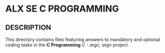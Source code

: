 ALX SE C PROGRAMMING
====================

DESCRIPTION
-----------

This directory contains files featuring answers to mandatory and optional coding tasks in the **C Programming** *C - argc, argv* project.
